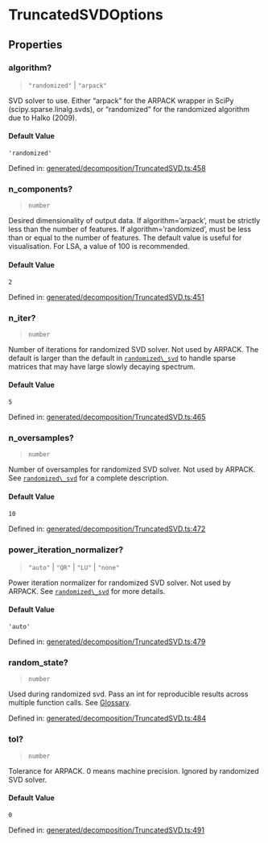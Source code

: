 # TruncatedSVDOptions

## Properties

### algorithm?

> `"randomized"` \| `"arpack"`

SVD solver to use. Either “arpack” for the ARPACK wrapper in SciPy (scipy.sparse.linalg.svds), or “randomized” for the randomized algorithm due to Halko (2009).

#### Default Value

`'randomized'`

Defined in:  [generated/decomposition/TruncatedSVD.ts:458](https://github.com/transitive-bullshit/scikit-learn-ts/blob/b59c1ff/packages/sklearn/src/generated/decomposition/TruncatedSVD.ts#L458)

### n\_components?

> `number`

Desired dimensionality of output data. If algorithm=’arpack’, must be strictly less than the number of features. If algorithm=’randomized’, must be less than or equal to the number of features. The default value is useful for visualisation. For LSA, a value of 100 is recommended.

#### Default Value

`2`

Defined in:  [generated/decomposition/TruncatedSVD.ts:451](https://github.com/transitive-bullshit/scikit-learn-ts/blob/b59c1ff/packages/sklearn/src/generated/decomposition/TruncatedSVD.ts#L451)

### n\_iter?

> `number`

Number of iterations for randomized SVD solver. Not used by ARPACK. The default is larger than the default in [`randomized\_svd`](sklearn.utils.extmath.randomized_svd.html#sklearn.utils.extmath.randomized_svd "sklearn.utils.extmath.randomized_svd") to handle sparse matrices that may have large slowly decaying spectrum.

#### Default Value

`5`

Defined in:  [generated/decomposition/TruncatedSVD.ts:465](https://github.com/transitive-bullshit/scikit-learn-ts/blob/b59c1ff/packages/sklearn/src/generated/decomposition/TruncatedSVD.ts#L465)

### n\_oversamples?

> `number`

Number of oversamples for randomized SVD solver. Not used by ARPACK. See [`randomized\_svd`](sklearn.utils.extmath.randomized_svd.html#sklearn.utils.extmath.randomized_svd "sklearn.utils.extmath.randomized_svd") for a complete description.

#### Default Value

`10`

Defined in:  [generated/decomposition/TruncatedSVD.ts:472](https://github.com/transitive-bullshit/scikit-learn-ts/blob/b59c1ff/packages/sklearn/src/generated/decomposition/TruncatedSVD.ts#L472)

### power\_iteration\_normalizer?

> `"auto"` \| `"QR"` \| `"LU"` \| `"none"`

Power iteration normalizer for randomized SVD solver. Not used by ARPACK. See [`randomized\_svd`](sklearn.utils.extmath.randomized_svd.html#sklearn.utils.extmath.randomized_svd "sklearn.utils.extmath.randomized_svd") for more details.

#### Default Value

`'auto'`

Defined in:  [generated/decomposition/TruncatedSVD.ts:479](https://github.com/transitive-bullshit/scikit-learn-ts/blob/b59c1ff/packages/sklearn/src/generated/decomposition/TruncatedSVD.ts#L479)

### random\_state?

> `number`

Used during randomized svd. Pass an int for reproducible results across multiple function calls. See [Glossary](../../glossary.html#term-random_state).

Defined in:  [generated/decomposition/TruncatedSVD.ts:484](https://github.com/transitive-bullshit/scikit-learn-ts/blob/b59c1ff/packages/sklearn/src/generated/decomposition/TruncatedSVD.ts#L484)

### tol?

> `number`

Tolerance for ARPACK. 0 means machine precision. Ignored by randomized SVD solver.

#### Default Value

`0`

Defined in:  [generated/decomposition/TruncatedSVD.ts:491](https://github.com/transitive-bullshit/scikit-learn-ts/blob/b59c1ff/packages/sklearn/src/generated/decomposition/TruncatedSVD.ts#L491)
